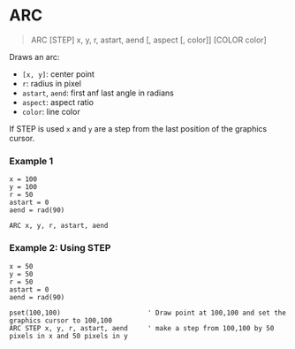 # ARC

> ARC [STEP] x, y, r, astart, aend [, aspect [, color]] [COLOR color]

Draws an arc:

- `[x, y]`: center point
- `r`: radius in pixel
- `astart`, `aend`: first anf last angle in radians
- `aspect`: aspect ratio
- `color`: line color

If STEP is used `x` and `y` are a step from the last position of the graphics cursor.

### Example 1

```
x = 100
y = 100
r = 50
astart = 0
aend = rad(90)

ARC x, y, r, astart, aend
```

### Example 2: Using STEP

```
x = 50
y = 50
r = 50
astart = 0
aend = rad(90)

pset(100,100)                      ' Draw point at 100,100 and set the graphics cursor to 100,100
ARC STEP x, y, r, astart, aend     ' make a step from 100,100 by 50 pixels in x and 50 pixels in y
```
